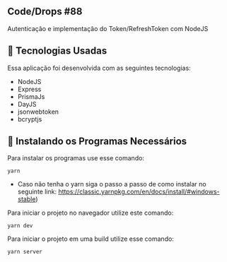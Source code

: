 

  ## Code/Drops #88
  Autenticação e implementação do Token/RefreshToken com NodeJS
  
  ## 🌟 Tecnologias Usadas
  Essa aplicação foi desenvolvida com as seguintes tecnologias:
  
  - NodeJS
  - Express
  - PrismaJs
  - DayJS
  - jsonwebtoken
  - bcryptjs

  ## 💾 Instalando os Programas Necessários
  Para instalar os programas use esse comando:
  ```
  yarn
  ```
  - Caso não tenha o yarn siga o passo a passo de como instalar no seguinte link: https://classic.yarnpkg.com/en/docs/install/#windows-stable)

  Para iniciar o projeto no navegador utilize este comando:
  ```
  yarn dev
  ```
  Para iniciar o projeto em uma build utilize esse comando:
  ```
  yarn server
  ```
